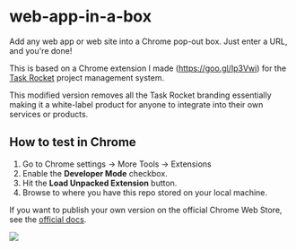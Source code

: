 # web-app-in-a-box
Add any web app or web site into a Chrome pop-out box. Just enter a URL, and you're done!

This is based on a Chrome extension I made (https://goo.gl/Ip3Vwi) for the <a href="http://taskrocket.info/">Task Rocket</a> project management system.

This modified version removes all the Task Rocket branding essentially making it a white-label product for anyone to integrate into their own services or products.

<h2>How to test in Chrome</h2>

1. Go to Chrome settings -> More Tools -> Extensions
2. Enable the <strong>Developer Mode</strong> checkbox.
3. Hit the <strong>Load Unpacked Extension</strong> button.
4. Browse to where you have this repo stored on your local machine.

If you want to publish your own version on the official Chrome Web Store, see the <a href="https://developer.chrome.com/webstore/publish">official docs</a>.

<img src="http://michaelott.id.au/web-app-in-a-box.gif" />

